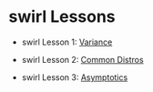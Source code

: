 # swirl Lessons

- swirl Lesson 1: [Variance](https://luisangelmendozavelasco.github.io/Data_Science_Specialization/Data_Science-Statistics_and_Machine_Learning/Statistical_Inference/Week2/swirl_Lesson_1-Variance.nb.html)

- swirl Lesson 2: [Common Distros](https://luisangelmendozavelasco.github.io/Data_Science_Specialization/Data_Science-Statistics_and_Machine_Learning/Statistical_Inference/Week2/swirl_Lesson_2-Common_Distros.nb.html)

- swirl Lesson 3: [Asymptotics](https://luisangelmendozavelasco.github.io/Data_Science_Specialization/Data_Science-Statistics_and_Machine_Learning/Statistical_Inference/Week2/swirl_Lesson_3-Asymptotics.nb.html)
